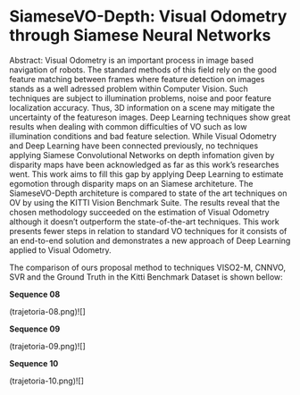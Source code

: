 # SiameseVO-Depth: Visual Odometry through Siamese Neural  Networks


Abstract: Visual Odometry is an important process in image based navigation of robots. The standard methods of this field rely on the good feature matching between frames where feature detection on images stands as a well adressed problem within Computer Vision. Such techniques are subject to illumination problems, noise and poor feature localization accuracy. Thus, 3D information on a scene may mitigate the uncertainty of the featureson images. Deep Learning techniques show great results when dealing with common difficulties of VO such as low illumination conditions and bad feature selection. While Visual Odometry and Deep Learning have been connected previously, no techniques applying Siamese Convolutional Networks on depth infomation given by disparity maps have been acknowledged as far as this work’s researches went. This work aims to fill this gap by applying Deep Learning to estimate egomotion through disparity maps on an Siamese architeture. The SiameseVO-Depth architeture is compared to state of the art techniques on OV by using the KITTI Vision Benchmark Suite. The results reveal that the chosen methodology succeeded on the estimation of Visual Odometry although it doesn’t outperform the state-of-the-art techniques. This work presents fewer steps in relation to standard VO techniques for it consists of an end-to-end solution and demonstrates a new approach of Deep Learning applied to Visual Odometry.

The comparison of ours proposal method to techniques VISO2-M, CNNVO, SVR and the Ground Truth in the Kitti Benchmark Dataset is shown bellow:

**Sequence 08**

(trajetoria-08.png)![]

**Sequence 09**

(trajetoria-09.png)![]

**Sequence 10**

(trajetoria-10.png)![]


